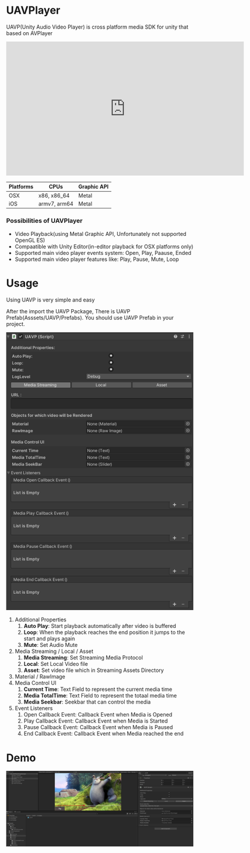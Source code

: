 # UAVPlayer
UAVP(Unity Audio Video Player) is cross platform media SDK for unity that based on AVPlayer

<iframe width="640" height="360" src="https://www.youtube.com/watch?v=giAo8_LupDg" frameborder="0" gesture="media" allowfullscreen=""></iframe>

|Platforms|CPUs|Graphic API|
|------|---|---|
|OSX|x86, x86_64|Metal|
|iOS|armv7, arm64|Metal|


### Possibilities of UAVPlayer
- Video Playback(using Metal Graphic API, Unfortunately not supported OpenGL ES)
- Compaatible with Unity Editor(in-editor playback for OSX platforms only)
- Supported main video player events system: Open, Play, Paause, Ended
- Supported main video player features like: Play, Pause, Mute, Loop

# Usage
Using UAVP is very simple and easy

After the import the UAVP Package, There is UAVP Prefab(Asssets/UAVP/Prefabs). You should use UAVP Prefab in your project.

![uavp_elements](./images/uavp_elements.png)

1. Additional Properties
   1. **Auto Play**: Start playback automatically after video is buffered
   2. **Loop**: When the playback reaches the end position it jumps to the start and plays again
   3. **Mute**: Set Audio Mute
2. Media Streaming / Local / Asset
   1. **Media Streaming**: Set Streaming Media Protocol
   2. **Local**: Set Local Video file
   3. **Asset**: Set video file which in Streaming Assets Directory
3. Material / RawImage
4. Media Control UI
   1. **Current Time**: Text Field to represent the current media time
   2. **Media TotalTime**: Text Field to represent the totaal media time
   3. **Media Seekbar**: Seekbar that can control the media
5. Event Listeners
   1. Open Callback Event: Callback Event when Media is Opened
   2. Play Callback Event: Callback Event when Media is Started
   3. Pause Callback Event: Callback Event when Media is Paused
   4. End Callback Event: Callback Event when Media reached the end
# Demo
![uavp_elements](./images/demo3.png)
